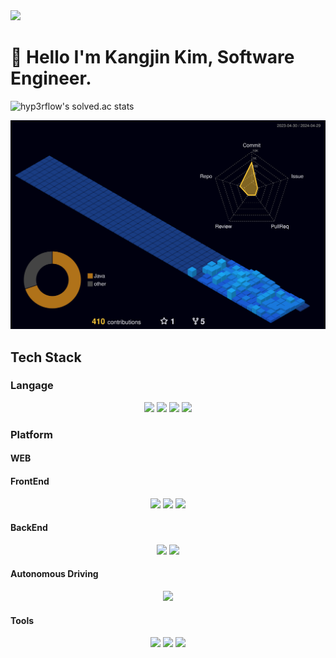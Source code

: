 <img src="https://capsule-render.vercel.app/api?type=waving&height=300&color=gradient&text=Kim%20Kangjin's%20Git%2&reversal=true&textBg=false&fontSize=50&desc=S/W%20Engineer%2&descAlignY=62" />

# 👋 Hello I'm Kangjin Kim, Software Engineer.
![hyp3rflow's solved.ac stats](https://github-readme-solvedac.hyp3rflow.vercel.app/api/?handle=coren10)

![](./profile-3d-contrib/profile-night-view.svg)

## Tech Stack
### Langage

<div align="center">
    <img src="https://img.shields.io/badge/Python-3776ab?style=for-the-badge&logo=python&logoColor=white"/> 
    <img src="https://img.shields.io/badge/C/C++-A8B9CC?style=for-the-badge&logo=c&logoColor=white"/>
    <img src="https://img.shields.io/badge/Go-00add8?style=for-the-badge&logo=Go&logoColor=white"/>
    <img src="https://img.shields.io/badge/Java-437291?style=for-the-badge&logo=OpenJDK&logoColor=white"/>
    <br/> 
</div>

### Platform
#### WEB

#### FrontEnd

<div align="center">
    <img src="https://img.shields.io/badge/HTML5-E34F26?style=for-the-badge&logo=HTML5&logoColor=white"/>
    <img src="https://img.shields.io/badge/CSS3-1572B6?style=for-the-badge&logo=CSS3&logoColor=white"/>
    <img src="https://img.shields.io/badge/Vue.js-4FC08D?style=for-the-badge&logo=Vue.js&logoColor=white"/>
</div>

#### BackEnd

<div align="center">
    <img src="https://img.shields.io/badge/Spring-6DB33F?style=for-the-badge&logo=Spring&logoColor=white"/>
    <img src="https://img.shields.io/badge/SpringBoot-6DB33F?style=for-the-badge&logo=SpringBoot&logoColor=white"/>
</div>

#### Autonomous Driving

<div align="center">
    <img src="https://img.shields.io/badge/ROS-22314E?style=for-the-badge&logo=ROS&logoColor=white"/>
    <br/>
</div>

#### Tools
<div align="center">
    <img src="https://img.shields.io/badge/GitHub-181717?style=for-the-badge&logo=
    GitHub&logoColor=white"/>
    <img src="https://img.shields.io/badge/Jira-0052CC?style=for-the-badge&logo=Jira&logoColor=white"/>
    <img src="https://img.shields.io/badge/visualstudiocode-007ACC?style=for-the-badge&logo=visualstudiocode&logoColor=white"/>
    <br/>
</div>

